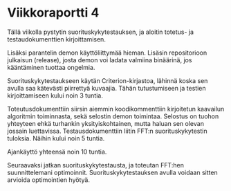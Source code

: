 # Viikkoraportti 4

Tällä viikolla pystytin suorituskykytestauksen, ja aloitin totetus- ja testaudokumenttien kirjoittamisen.

Lisäksi parantelin demon käyttöliittymää hieman. Lisäsin repositorioon julkaisun (release),
josta demon voi ladata valmiina binäärinä, jos kääntäminen tuottaa ongelmia.

Suorituskykytestaukseen käytän Criterion-kirjastoa, lähinnä koska sen avulla saa kätevästi piirrettyä kuvaajia. Tähän tutustumiseen ja testien kirjoittamiseen kului noin 3 tuntia.

Toteutusdokumenttiin siirsin aiemmin koodikommenttiin kirjoitetun kaavailun algoritmin toiminnasta,
sekä selostin demon toimintaa. Selostus on tuohon yhteyteen ehkä turhankin yksityiskohtainen,
mutta haluan sen olevan jossain luettavissa. Testausdokumenttiin liitin FFT:n suorituskykytestin tuloksia. Näihin
kului noin 5 tuntia.

Ajankäyttö yhteensä noin 10 tuntia.

Seuraavaksi jatkan suorituskykytestausta, ja toteutan FFT:hen suunnittelemani optimoinnit.
Suorituskykytestauksen avulla voidaan sitten arvioida optimointien hyötyä.
